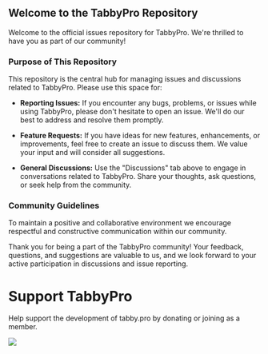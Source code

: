 ## Welcome to the TabbyPro Repository

Welcome to the official issues repository for TabbyPro. We're thrilled to have you as part of our community!

### Purpose of This Repository

This repository is the central hub for managing issues and discussions related to TabbyPro. Please use this space for:

- **Reporting Issues:** If you encounter any bugs, problems, or issues while using TabbyPro, please don't hesitate to open an issue. We'll do our best to address and resolve them promptly.

- **Feature Requests:** If you have ideas for new features, enhancements, or improvements, feel free to create an issue to discuss them. We value your input and will consider all suggestions.

- **General Discussions:** Use the "Discussions" tab above to engage in conversations related to TabbyPro. Share your thoughts, ask questions, or seek help from the community.

### Community Guidelines

To maintain a positive and collaborative environment we encourage respectful and constructive communication within our community.

Thank you for being a part of the TabbyPro community! Your feedback, questions, and suggestions are valuable to us, and we look forward to your active participation in discussions and issue reporting.


# Support TabbyPro
Help support the development of tabby.pro by donating or joining as a member. 

 <a href="https://www.buymeacoffee.com/owenr"><img src="https://img.buymeacoffee.com/button-api/?text=Buy me a coffee&emoji=&slug=owenr&button_colour=FFDD00&font_colour=000000&font_family=Cookie&outline_colour=000000&coffee_colour=ffffff"></a>
